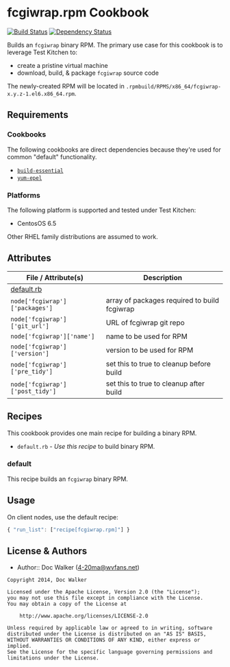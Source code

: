 fcgiwrap.rpm Cookbook
=====================
[![Build Status](https://travis-ci.org/4-20ma/cookbook-fcgiwrap.png?branch=master)](https://travis-ci.org/4-20ma/cookbook-fcgiwrap)
[![Dependency Status](https://gemnasium.com/4-20ma/cookbook-fcgiwrap.png)](https://gemnasium.com/4-20ma/cookbook-fcgiwrap)

Builds an `fcgiwrap` binary RPM. The primary use case for this cookbook is to leverage Test Kitchen to:

- create a pristine virtual machine
- download, build, & package `fcgiwrap` source code

The newly-created RPM will be located in `.rpmbuild/RPMS/x86_64/fcgiwrap-x.y.z-1.el6.x86_64.rpm`.


Requirements
------------
### Cookbooks
The following cookbooks are direct dependencies because they're used for common "default" functionality.

- [`build-essential`](https://github.com/opscode-cookbooks/build-essential)
- [`yum-epel`](https://github.com/opscode-cookbooks/yum-epel)

### Platforms
The following platform is supported and tested under Test Kitchen:

- CentosOS 6.5

Other RHEL family distributions are assumed to work.


Attributes
----------

File / Attribute(s)                 | Description
------------------------------------|------------
[default.rb](attributes/default.rb) |
`node['fcgiwrap']['packages']`      | array of packages required to build fcgiwrap
`node['fcgiwrap']['git_url']`       | URL of fcgiwrap git repo
`node['fcgiwrap']['name']`          | name to be used for RPM
`node['fcgiwrap']['version']`       | version to be used for RPM
`node['fcgiwrap']['pre_tidy']`      | set this to true to cleanup before build
`node['fcgiwrap']['post_tidy']`     | set this to true to cleanup after build


Recipes
-------
This cookbook provides one main recipe for building a binary RPM.

- `default.rb` - *Use this recipe* to build binary RPM.

### default
This recipe builds an `fcgiwrap` binary RPM.


Usage
-----
On client nodes, use the default recipe:

````javascript
{ "run_list": ["recipe[fcgiwrap.rpm]"] }
````


License & Authors
-----------------
- Author:: Doc Walker (<4-20ma@wvfans.net>)

````text
Copyright 2014, Doc Walker

Licensed under the Apache License, Version 2.0 (the "License");
you may not use this file except in compliance with the License.
You may obtain a copy of the License at

    http://www.apache.org/licenses/LICENSE-2.0

Unless required by applicable law or agreed to in writing, software
distributed under the License is distributed on an "AS IS" BASIS,
WITHOUT WARRANTIES OR CONDITIONS OF ANY KIND, either express or implied.
See the License for the specific language governing permissions and
limitations under the License.
````

